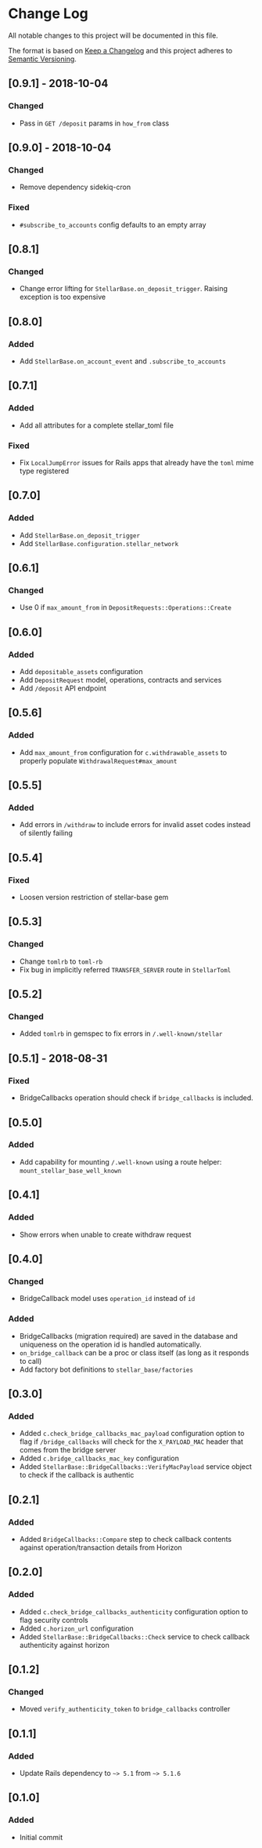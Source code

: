 # Change Log
All notable changes to this project will be documented in this file.

The format is based on [Keep a Changelog](http://keepachangelog.com/)
and this project adheres to [Semantic Versioning](http://semver.org/).

## [0.9.1] - 2018-10-04
### Changed
- Pass in `GET /deposit` params in `how_from` class

## [0.9.0] - 2018-10-04
### Changed
- Remove dependency sidekiq-cron

### Fixed
- `#subscribe_to_accounts` config defaults to an empty array

## [0.8.1]
### Changed
- Change error lifting for `StellarBase.on_deposit_trigger`. Raising exception is too expensive

## [0.8.0]
### Added
- Add `StellarBase.on_account_event` and `.subscribe_to_accounts`

## [0.7.1]
### Added
- Add all attributes for a complete stellar_toml file

### Fixed
- Fix `LocalJumpError` issues for Rails apps that already have the `toml` mime type registered

## [0.7.0]
### Added
- Add `StellarBase.on_deposit_trigger`
- Add `StellarBase.configuration.stellar_network`

## [0.6.1]
### Changed
- Use 0 if `max_amount_from` in `DepositRequests::Operations::Create`

## [0.6.0]
### Added
- Add `depositable_assets` configuration
- Add `DepositRequest` model, operations, contracts and services
- Add `/deposit` API endpoint

## [0.5.6]
### Added
- Add `max_amount_from` configuration for `c.withdrawable_assets` to properly populate `WithdrawalRequest#max_amount`

## [0.5.5]
### Added
- Add errors in `/withdraw` to include errors for invalid asset codes instead of silently failing

## [0.5.4]
### Fixed
- Loosen version restriction of stellar-base gem

## [0.5.3]
### Changed
- Change `tomlrb` to `toml-rb`
- Fix bug in implicitly referred `TRANSFER_SERVER` route in `StellarToml`

## [0.5.2]
### Changed
- Added `tomlrb` in gemspec to fix errors in `/.well-known/stellar`

## [0.5.1] - 2018-08-31
### Fixed
- BridgeCallbacks operation should check if `bridge_callbacks` is included.

## [0.5.0]
### Added
- Add capability for mounting `/.well-known` using a route helper: `mount_stellar_base_well_known`

## [0.4.1]
### Added
- Show errors when unable to create withdraw request

## [0.4.0]
### Changed
- BridgeCallback model uses `operation_id` instead of `id`

### Added
- BridgeCallbacks (migration required) are saved in the database and uniqueness on the operation id is handled automatically.
- `on_bridge_callback` can be a proc or class itself (as long as it responds to call)
- Add factory bot definitions to `stellar_base/factories`

## [0.3.0]
### Added
- Added `c.check_bridge_callbacks_mac_payload` configuration option to flag if `/bridge_callbacks` will check for the `X_PAYLOAD_MAC` header that comes from the bridge server
- Added `c.bridge_callbacks_mac_key` configuration
- Added `StellarBase::BridgeCallbacks::VerifyMacPayload` service object to check if the callback is authentic

## [0.2.1]
### Added
- Added `BridgeCallbacks::Compare` step to check callback contents against operation/transaction details from Horizon

## [0.2.0]
### Added
- Added `c.check_bridge_callbacks_authenticity` configuration option to flag security controls
- Added `c.horizon_url` configuration
- Added `StellarBase::BridgeCallbacks::Check` service to check callback authenticity against horizon

## [0.1.2]
### Changed
- Moved `verify_authenticity_token` to `bridge_callbacks` controller

## [0.1.1]
### Added
- Update Rails dependency to `~> 5.1` from `~> 5.1.6`

## [0.1.0]
### Added
- Initial commit



